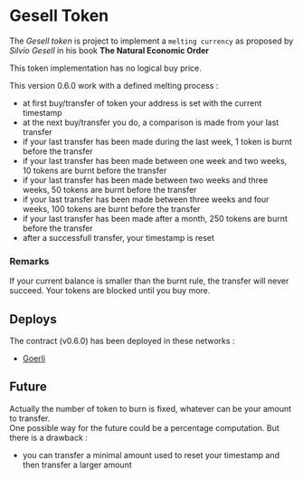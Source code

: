 # Gesell Token

The _Gesell token_ is project to implement a `melting currency` as proposed by _Silvio Gesell_ in his book **The Natural Economic Order**

This token implementation has no logical buy price.

This version 0.6.0 work with a defined melting process :

* at first buy/transfer of token your address is set with the current timestamp
* at the next buy/transfer you do, a comparison is made from your last transfer
* if your last transfer has been made during the last week, 1 token is burnt before the transfer
* if your last transfer has been made between one week and two weeks, 10 tokens are burnt before the transfer
* if your last transfer has been made between two weeks and three weeks, 50 tokens are burnt before the transfer
* if your last transfer has been made between three weeks and four weeks, 100 tokens are burnt before the transfer
* if your last transfer has been made after a month, 250 tokens are burnt before the transfer
* after a successfull transfer, your timestamp is reset

### Remarks

If your current balance is smaller than the burnt rule, the transfer will never succeed. Your tokens are blocked until you buy more.

## Deploys

The contract (v0.6.0) has been deployed in these networks :

* [Goerli](https://goerli.etherscan.io/address/0xc34f8a81ae597d97855b50dfe4f2fe90ececfa8d)

## Future

Actually the number of token to burn is fixed, whatever can be your amount to transfer.  
One possible way for the future could be a percentage computation. But there is a drawback :

* you can transfer a minimal amount used to reset your timestamp and then transfer a larger amount
